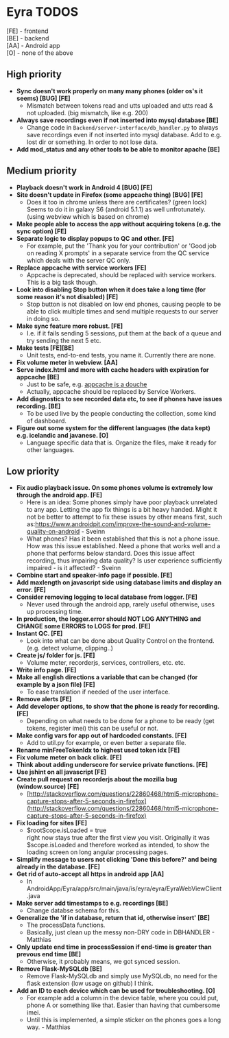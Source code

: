 # Eyra TODOS

[FE] - frontend  
[BE] - backend  
[AA] - Android app  
[O] - none of the above

## High priority

* **Sync doesn't work properly on many many phones (older os's it seems) [BUG] [FE]**
    * Mismatch between tokens read and utts uploaded and utts read & not uploaded. (big mismatch, like e.g. 200)
* **Always save recordings even if not inserted into mysql database [BE]**
    * Change code in `Backend/server-interface/db_handler.py` to always save recordings even if not inserted into mysql database. Add to e.g. lost dir or something. In order to not lose data.
* **Add mod_status and any other tools to be able to monitor apache [BE]**

## Medium priority

* **Playback doesn't work in Android 4 [BUG] [FE]**
* **Site doesn't update in Firefox (some appcache thing) [BUG] [FE]**
    * Does it too in chrome unless there are certificates? (green lock)  
      Seems to do it in galaxy S6 (android 5.1.1) as well unfrotunately. (using webview which is based on chrome)
* **Make people able to access the app without acquiring tokens (e.g. the sync option) [FE]**
* **Separate logic to display popups to QC and other. [FE]**
    * For example, put the 'Thank you for your contribution' or 'Good job on reading X prompts' in a separate service from the QC service which deals with the server QC only.
* **Replace appcache with service workers [FE]**
    * Appcache is deprecated, should be replaced with service workers. This is a big task though.
* **Look into disabling Stop button when it does take a long time (for some reason it's not disabled) [FE]**
    * Stop button is not disabled on low end phones, causing people to be able to click multiple times and send multiple requests to our server in doing so.
* **Make sync feature more robust. [FE]**
    * I.e. if it fails sending 5 sessions, put them at the back of a queue and try sending the next 5 etc.
* **Make tests [FE][BE]**
    * Unit tests, end-to-end tests, you name it. Currently there are none.
* **Fix volume meter in webview. [AA]**
* **Serve index.html and more with cache headers with expiration for appcache [BE]**
    * Just to be safe, e.g. [appcache is a douche](http://alistapart.com/article/application-cache-is-a-douchebag)
    * Actually, appcache should be replaced by Service Workers.
* **Add diagnostics to see recorded data etc, to see if phones have issues recording. [BE]**
    * To be used live by the people conducting the collection, some kind of dashboard.
* **Figure out some system for the different languages (the data kept) e.g. icelandic and javanese. [O]**
    * Language specific data that is. Organize the files, make it ready for other languages.

## Low priority


* **Fix audio playback issue. On some phones volume is extremely low through the android app. [FE]**
    * Here is an idea: Some phones simply have poor playback unrelated to any app. Letting the app fix things is a bit heavy handed. Might it not be better to attempt to fix these issues by other means first, such as:https://www.androidpit.com/improve-the-sound-and-volume-quality-on-android - Sveinn
    * What phones? Has it been established that this is not a phone issue. How was this issue established. Need a phone that works well and a phone that performs below standard. Does this issue affect recording, thus impairing data quality? Is user experience sufficiently impaired - is it affected? - Sveinn
* **Combine start and speaker-info page if possible. [FE]**
* **Add maxlength on javascript side using database limits and display an error. [FE]**
* **Consider removing logging to local database from logger. [FE]**
    * Never used through the android app, rarely useful otherwise, uses up processing time.
* **In production, the logger.error should NOT LOG ANYTHING and CHANGE some ERRORS to LOGS for prod. [FE]**
* **Instant QC. [FE]**
    * Look into what can be done about Quality Control on the frontend. (e.g. detect volume, clipping..)
* **Create js/ folder for js. [FE]**
    * Volume meter, recorderjs, services, controllers, etc. etc.
* **Write info page. [FE]**
* **Make all english directions a variable that can be changed (for example by a json file) [FE]**
    * To ease translation if needed of the user interface.
* **Remove alerts [FE]**
* **Add developer options, to show that the phone is ready for recording. [FE]**
    * Depending on what needs to be done for a phone to be ready (get tokens, register imei) this can be useful or not.
* **Make config vars for app out of hardcoded constants. [FE]**
    * Add to util.py for example, or even better a separate file.
* **Rename minFreeTokenIdx to highest used token idx [FE]**
* **Fix volume meter on back click. [FE]**
* **Think about adding underscore for service private functions. [FE]**
* **Use jshint on all javascript [FE]**
* **Create pull request on recorderjs about the mozilla bug (window.source) [FE]**
    * [http://stackoverflow.com/questions/22860468/html5-microphone-capture-stops-after-5-seconds-in-firefox](http://stackoverflow.com/questions/22860468/html5-microphone-capture-stops-after-5-seconds-in-firefox)
* **Fix loading for sites [FE]**
    * $rootScope.isLoaded = true  
       right now stays true after the first view you visit. Originally it was $scope.isLoaded and therefore worked as intended, to show the loading screen on long angular processing pages.
* **Simplify message to users not clicking 'Done this before?' and being already in the database. [FE]**
* **Get rid of auto-accept all https in android app [AA]**
    * In AndroidApp/Eyra/app/src/main/java/is/eyra/eyra/EyraWebViewClient.java 
* **Make server add timestamps to e.g. recordings [BE]**
    * Change databse schema for this.
* **Generalize the 'if in database, return that id, otherwise insert' [BE]**
    * The processData functions.
    * Basically, just clean up the messy non-DRY code in DBHANDLER - Matthias
* **Only update end time in processSession if end-time is greater than prevous end time [BE]**
    * Otherwise, it probably means, we got synced session.
* **Remove Flask-MySQLdb [BE]**
    * Remove Flask-MySQLdb and simply use MySQLdb, no need for the flask extension (low usage on github) I think.
* **Add an ID to each device which can be used for troubleshooting. [O]**
    * For example add a column in the device table, where you could put, phone A or something like that. Easier than having that cumbersome imei.
    * Until this is implemented, a simple sticker on the phones goes a long way. - Matthias
